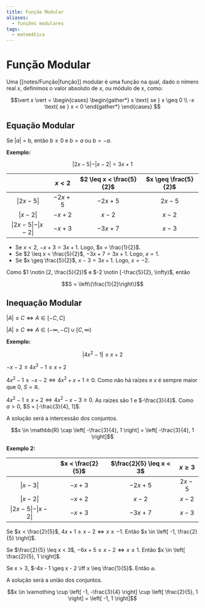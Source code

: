 ```yaml
---
title: Função Modular
aliases:
  - funções modulares
tags:
  - matemática
---
```

# Função Modular

Uma [[notes/Função|função]] modular é uma função na qual, dado o nímero real $x$, definimos o valor absoluto de $x$, ou módulo de x, como:

$$\vert x \vert = 
\begin{cases}
\begin{gather*}
x \text{ se } x \geq 0 \\
-x \text{ se } x < 0
\end{gather*}
\end{cases}
$$

## Equação Modular

Se $\vert a \vert$ = b, então $b \geq 0$ e $b = a$ ou $b = -a$.

**Exemplo:**

$$\vert 2x - 5 \vert - \vert x - 2 \vert = 3x + 1$$

|                                          |  $x < 2$  | $2 \leq x < \frac{5}{2}$ | $x \geq \frac{5}{2}$ |
|:----------------------------------------:|:---------:|:------------------------:|:--------------------:|
|             $\vert2x-5\vert$             | $-2x + 5$ |        $-2x + 5$         |       $2x - 5$       | 
|           $\vert x - 2 \vert$            | $-x + 2$  |         $x - 2$          |       $x - 2$        |
| $\vert 2x - 5 \vert - \vert x - 2 \vert$ | $-x + 3$  |        $-3x + 7$         |       $x - 3$        |

- Se $x < 2$, $-x + 3 = 3x + 1$. Logo, $x = \frac{1}{2}$.
- Se $2 \leq x < \frac{5}{2}$, $-3x + 7 = 3x + 1$. Logo, $x = 1$.
- Se $x \geq \frac{5}{2}$, $x - 3 = 3x + 1$. Logo, $x = -2$.

Como $1 \notin [2, \frac{5}{2})$ e $-2 \notin [-\frac{5}{2}, \infty)$, então

$$S = \left\{\frac{1}{2}\right\}$$

## Inequação Modular

$\vert A \vert \leq C \iff A \in [-C, C]$

$\vert A \vert \geq C \iff A \in (-\infty, -C] \cup [C, \infty)$

**Exemplo:**

$$\vert 4x^2 - 1 \vert \leq x + 2$$

$-x - 2 \leq 4x^2 - 1 \leq x + 2$

$4x^2 - 1 \geq -x - 2 \iff 4x^2 + x + 1 \geq 0$. Como não há raízes e $x$ é sempre maior que 0, $S = \mathbb{R}$.

$4x^2 - 1 \leq x + 2 \iff 4x^2 - x - 3 \geq 0$. As raízes são $1$ e $-\frac{3}{4}$. Como $a > 0$, $S = [-\frac{3}{4}, 1]$.

A solução será a intercessão dos conjuntos.

$$x \in \mathbb{R} \cap \left[ -\frac{3}{4}, 1 \right] = \left[ -\frac{3}{4}, 1 \right]$$

**Exemplo 2:**

|                                          | $x < \frac{2}{5}$ | $\frac{2}{5} \leq x < 3$ | $x \geq 3$ |
|:----------------------------------------:|:-----------------:|:------------------------:|:----------:|
|           $\vert x - 3 \vert$            |     $-x + 3$      |        $-2x + 5$         |  $2x - 5$  |
|           $\vert x - 2 \vert$            |     $-x + 2$      |         $x - 2$          |  $x - 2$   |
| $\vert 2x - 5 \vert - \vert x - 2 \vert$ |     $-x + 3$      |        $-3x + 7$         |  $x - 3$   |


Se $x < \frac{2}{5}$, $4x + 1 \geq x - 2 \iff x \geq -1$. Então $x \in \left[ -1, \frac{2}{5} \right]$.

Se $\frac{2}{5} \leq x < 3$, $-6x + 5 \geq x - 2 \iff x \leq 1$. Então $x \in \left[ \frac{2}{5}, 1 \right]$.

Se $x > 3$, $-4x - 1 \geq x - 2 \iff x \leq \frac{1}{5}$. Então $\varnothing$.

A solução será a união dos conjuntos.

$$x \in \varnothing \cup \left[ -1, -\frac{3}{4} \right] \cup \left[ \frac{2}{5}, 1 \right] = \left[ -1, 1 \right]$$